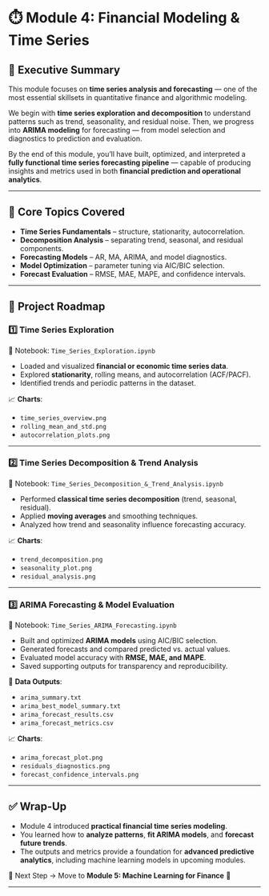 # ⏱️ Module 4: Financial Modeling & Time Series  

## 📌 Executive Summary  
This module focuses on **time series analysis and forecasting** — one of the most essential skillsets in quantitative finance and algorithmic modeling.  

We begin with **time series exploration and decomposition** to understand patterns such as trend, seasonality, and residual noise. Then, we progress into **ARIMA modeling** for forecasting — from model selection and diagnostics to prediction and evaluation.  

By the end of this module, you’ll have built, optimized, and interpreted a **fully functional time series forecasting pipeline** — capable of producing insights and metrics used in both **financial prediction and operational analytics**.  

---

## 🔹 Core Topics Covered  
- **Time Series Fundamentals** – structure, stationarity, autocorrelation.  
- **Decomposition Analysis** – separating trend, seasonal, and residual components.  
- **Forecasting Models** – AR, MA, ARIMA, and model diagnostics.  
- **Model Optimization** – parameter tuning via AIC/BIC selection.  
- **Forecast Evaluation** – RMSE, MAE, MAPE, and confidence intervals.  

---

## 📂 Project Roadmap  

### 1️⃣ Time Series Exploration  
📓 Notebook: `Time_Series_Exploration.ipynb`  

- Loaded and visualized **financial or economic time series data**.  
- Explored **stationarity**, rolling means, and autocorrelation (ACF/PACF).  
- Identified trends and periodic patterns in the dataset.  

📈 **Charts**:  
- `time_series_overview.png`  
- `rolling_mean_and_std.png`  
- `autocorrelation_plots.png`  

---

### 2️⃣ Time Series Decomposition & Trend Analysis  
📓 Notebook: `Time_Series_Decomposition_&_Trend_Analysis.ipynb`  

- Performed **classical time series decomposition** (trend, seasonal, residual).  
- Applied **moving averages** and smoothing techniques.  
- Analyzed how trend and seasonality influence forecasting accuracy.  

📈 **Charts**:  
- `trend_decomposition.png`  
- `seasonality_plot.png`  
- `residual_analysis.png`  

---

### 3️⃣ ARIMA Forecasting & Model Evaluation  
📓 Notebook: `Time_Series_ARIMA_Forecasting.ipynb`  

- Built and optimized **ARIMA models** using AIC/BIC selection.  
- Generated forecasts and compared predicted vs. actual values.  
- Evaluated model accuracy with **RMSE, MAE, and MAPE**.  
- Saved supporting outputs for transparency and reproducibility.  

📁 **Data Outputs**:  
- `arima_summary.txt`  
- `arima_best_model_summary.txt`  
- `arima_forecast_results.csv`  
- `arima_forecast_metrics.csv`  

📈 **Charts**:  
- `arima_forecast_plot.png`  
- `residuals_diagnostics.png`  
- `forecast_confidence_intervals.png`  

---

## ✅ Wrap-Up  
- Module 4 introduced **practical financial time series modeling**.  
- You learned how to **analyze patterns**, **fit ARIMA models**, and **forecast future trends**.  
- The outputs and metrics provide a foundation for **advanced predictive analytics**, including machine learning models in upcoming modules.  

📌 Next Step → Move to **Module 5: Machine Learning for Finance** 🤖  

---

